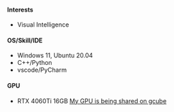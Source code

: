 #### Interests
- Visual Intelligence
#### OS/Skill/IDE
- Windows 11, Ubuntu 20.04
- C++/Python
- vscode/PyCharm
#### GPU
- RTX 4060Ti 16GB [My GPU is being shared on gcube](https://gcube.ai/en/index)

<!--
**ShinHyun-soo/shinhyun-soo** is a ✨ _special_ ✨ repository because its `README.md` (this file) appears on your GitHub profile.

Here are some ideas to get you started:

- 🔭 I’m currently working on ...
- 🌱 I’m currently learning ...
- 👯 I’m looking to collaborate on ...
- 🤔 I’m looking for help with ...
- 💬 Ask me about ...
- 📫 How to reach me: ...
- 😄 Pronouns: ...
- ⚡ Fun fact: ...
-->
